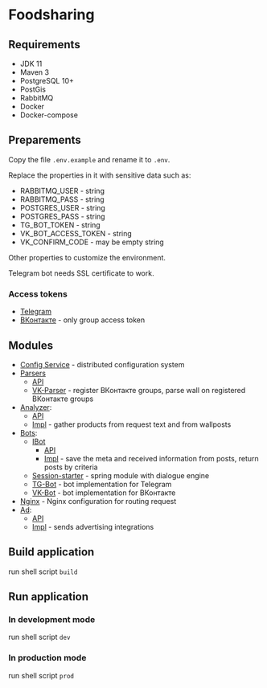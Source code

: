 # Foodsharing

## Requirements

- JDK 11
- Maven 3
- PostgreSQL 10+
- PostGis
- RabbitMQ
- Docker
- Docker-compose

## Preparements

Copy the file `.env.example` and rename it to `.env`.

Replace the properties in it with sensitive data such as:

- RABBITMQ_USER - string
- RABBITMQ_PASS - string
- POSTGRES_USER - string
- POSTGRES_PASS - string
- TG_BOT_TOKEN - string
- VK_BOT_ACCESS_TOKEN - string
- VK_CONFIRM_CODE - may be empty string

Other properties to customize the environment.

Telegram bot needs SSL certificate to work.

### Access tokens

- [Telegram](https://core.telegram.org/bots#creating-a-new-bot)
- [ВКонтакте](https://vk.com/dev.php?method=access_token) - only group access token

## Modules

- [Config Service](config-service) -  distributed configuration system
- [Parsers](parsers)
    - [API](parsers/api)
    - [VK-Parser](parsers/vk-parser/webhook-impl) - register ВКонтакте groups, parse wall on registered ВКонтакте groups
- [Analyzer](analyzer):
    - [API](analyzer/api)
    - [Impl](analyzer/impl) - gather products from request text and from wallposts
- [Bots](bots):
    - [IBot](bots/ibot)
        - [API](bots/ibot/api)
        - [Impl](bots/ibot/impl) - save the meta and received information from posts, return posts by criteria
    - [Session-starter](bots/session-starter) - spring module with dialogue engine
    - [TG-Bot](bots/tg-bot) - bot implementation for Telegram
    - [VK-Bot](bots/vk-bot) - bot implementation for ВКонтакте
- [Nginx](nginx) - Nginx configuration for routing request
- [Ad](ad):
    - [API](ad/api)
    - [Impl](ad/impl) - sends advertising integrations

## Build application

run shell script `build`

## Run application

### In development mode

run shell script `dev`

### In production mode

run shell script `prod`
